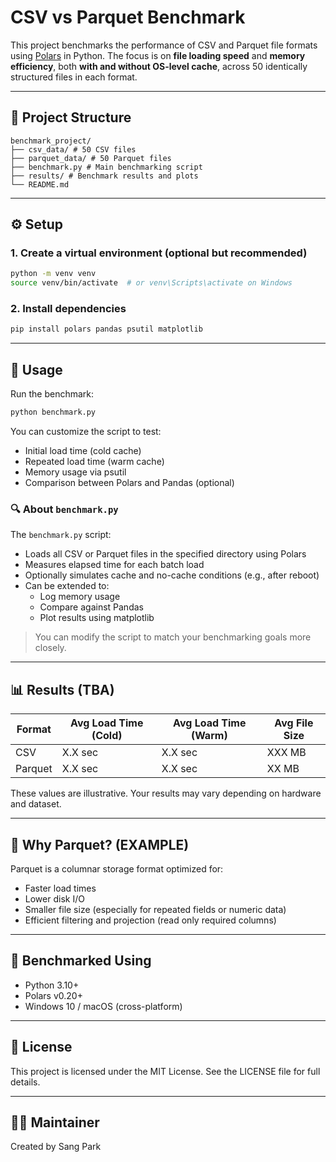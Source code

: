# CSV vs Parquet Benchmark

This project benchmarks the performance of CSV and Parquet file formats using [Polars](https://www.pola.rs/) in Python. The focus is on **file loading speed** and **memory efficiency**, both **with and without OS-level cache**, across 50 identically structured files in each format.

---

## 📂 Project Structure

```
benchmark_project/
├── csv_data/ # 50 CSV files
├── parquet_data/ # 50 Parquet files
├── benchmark.py # Main benchmarking script
├── results/ # Benchmark results and plots
└── README.md
```

---

## ⚙️ Setup

### 1. Create a virtual environment (optional but recommended)

```bash
python -m venv venv
source venv/bin/activate  # or venv\Scripts\activate on Windows
```

### 2. Install dependencies

```bash
pip install polars pandas psutil matplotlib
```

---

## 🚀 Usage
Run the benchmark:

```bash
python benchmark.py
```
You can customize the script to test:
- Initial load time (cold cache)
- Repeated load time (warm cache)
- Memory usage via psutil
- Comparison between Polars and Pandas (optional)

### 🔍 About `benchmark.py`

The `benchmark.py` script:
- Loads all CSV or Parquet files in the specified directory using Polars
- Measures elapsed time for each batch load
- Optionally simulates cache and no-cache conditions (e.g., after reboot)
- Can be extended to:
  - Log memory usage
  - Compare against Pandas
  - Plot results using matplotlib

> You can modify the script to match your benchmarking goals more closely.

---

## 📊 Results (TBA)

| Format  | Avg Load Time (Cold) | Avg Load Time (Warm) | Avg File Size |
| ------- | -------------------- | -------------------- | ------------- |
| CSV     | X.X sec              | X.X sec              | XXX MB        |
| Parquet | X.X sec              | X.X sec              | XX MB         |

These values are illustrative. Your results may vary depending on hardware and dataset.

---

## 📌 Why Parquet? (EXAMPLE)

Parquet is a columnar storage format optimized for:
- Faster load times
- Lower disk I/O
- Smaller file size (especially for repeated fields or numeric data)
- Efficient filtering and projection (read only required columns)

---

## 🧪 Benchmarked Using

- Python 3.10+
- Polars v0.20+
- Windows 10 / macOS (cross-platform)

---

## 🧾 License

This project is licensed under the MIT License.
See the LICENSE file for full details.

---

## 🙋‍♂️ Maintainer

Created by Sang Park
